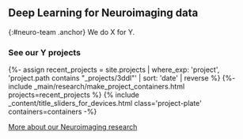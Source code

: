 ## Deep Learning for Neuroimaging data
{:#neuro-team .anchor}
We do X for Y.

### See our Y projects
{%- assign recent_projects = site.projects | where_exp: 'project', 'project.path contains "_projects/3ddl"' | sort: 'date' | reverse  %}
{%- include _main/research/make_project_containers.html projects=recent_projects %}
{% include _content/title_sliders_for_devices.html class='project-plate' containers=containers -%}

<div class="buttons-container-wrapper">
    <div class="buttons-container">
        <a class="neuro-more flat-button" href="/neuro/">More about our Neuroimaging research</a>
    </div>
</div>
